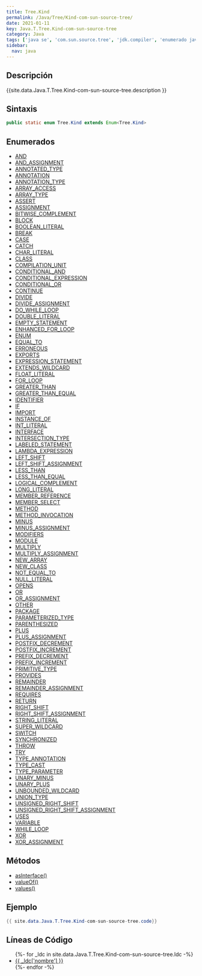 ```yaml
---
title: Tree.Kind
permalink: /Java/Tree/Kind-com-sun-source-tree/
date: 2021-01-11
key: Java.T.Tree.Kind-com-sun-source-tree
category: Java
tags: ['java se', 'com.sun.source.tree', 'jdk.compiler', 'enumerado java', 'Java 1.0']
sidebar: 
  nav: java
---
```


## Descripción
{{site.data.Java.T.Tree.Kind-com-sun-source-tree.description }}

## Sintaxis
~~~java
public static enum Tree.Kind extends Enum<Tree.Kind>
~~~

## Enumerados
* [AND](/Java/Tree/Kind-com-sun-source-tree/AND)
* [AND_ASSIGNMENT](/Java/Tree/Kind-com-sun-source-tree/AND_ASSIGNMENT)
* [ANNOTATED_TYPE](/Java/Tree/Kind-com-sun-source-tree/ANNOTATED_TYPE)
* [ANNOTATION](/Java/Tree/Kind-com-sun-source-tree/ANNOTATION)
* [ANNOTATION_TYPE](/Java/Tree/Kind-com-sun-source-tree/ANNOTATION_TYPE)
* [ARRAY_ACCESS](/Java/Tree/Kind-com-sun-source-tree/ARRAY_ACCESS)
* [ARRAY_TYPE](/Java/Tree/Kind-com-sun-source-tree/ARRAY_TYPE)
* [ASSERT](/Java/Tree/Kind-com-sun-source-tree/ASSERT)
* [ASSIGNMENT](/Java/Tree/Kind-com-sun-source-tree/ASSIGNMENT)
* [BITWISE_COMPLEMENT](/Java/Tree/Kind-com-sun-source-tree/BITWISE_COMPLEMENT)
* [BLOCK](/Java/Tree/Kind-com-sun-source-tree/BLOCK)
* [BOOLEAN_LITERAL](/Java/Tree/Kind-com-sun-source-tree/BOOLEAN_LITERAL)
* [BREAK](/Java/Tree/Kind-com-sun-source-tree/BREAK)
* [CASE](/Java/Tree/Kind-com-sun-source-tree/CASE)
* [CATCH](/Java/Tree/Kind-com-sun-source-tree/CATCH)
* [CHAR_LITERAL](/Java/Tree/Kind-com-sun-source-tree/CHAR_LITERAL)
* [CLASS](/Java/Tree/Kind-com-sun-source-tree/CLASS)
* [COMPILATION_UNIT](/Java/Tree/Kind-com-sun-source-tree/COMPILATION_UNIT)
* [CONDITIONAL_AND](/Java/Tree/Kind-com-sun-source-tree/CONDITIONAL_AND)
* [CONDITIONAL_EXPRESSION](/Java/Tree/Kind-com-sun-source-tree/CONDITIONAL_EXPRESSION)
* [CONDITIONAL_OR](/Java/Tree/Kind-com-sun-source-tree/CONDITIONAL_OR)
* [CONTINUE](/Java/Tree/Kind-com-sun-source-tree/CONTINUE)
* [DIVIDE](/Java/Tree/Kind-com-sun-source-tree/DIVIDE)
* [DIVIDE_ASSIGNMENT](/Java/Tree/Kind-com-sun-source-tree/DIVIDE_ASSIGNMENT)
* [DO_WHILE_LOOP](/Java/Tree/Kind-com-sun-source-tree/DO_WHILE_LOOP)
* [DOUBLE_LITERAL](/Java/Tree/Kind-com-sun-source-tree/DOUBLE_LITERAL)
* [EMPTY_STATEMENT](/Java/Tree/Kind-com-sun-source-tree/EMPTY_STATEMENT)
* [ENHANCED_FOR_LOOP](/Java/Tree/Kind-com-sun-source-tree/ENHANCED_FOR_LOOP)
* [ENUM](/Java/Tree/Kind-com-sun-source-tree/ENUM)
* [EQUAL_TO](/Java/Tree/Kind-com-sun-source-tree/EQUAL_TO)
* [ERRONEOUS](/Java/Tree/Kind-com-sun-source-tree/ERRONEOUS)
* [EXPORTS](/Java/Tree/Kind-com-sun-source-tree/EXPORTS)
* [EXPRESSION_STATEMENT](/Java/Tree/Kind-com-sun-source-tree/EXPRESSION_STATEMENT)
* [EXTENDS_WILDCARD](/Java/Tree/Kind-com-sun-source-tree/EXTENDS_WILDCARD)
* [FLOAT_LITERAL](/Java/Tree/Kind-com-sun-source-tree/FLOAT_LITERAL)
* [FOR_LOOP](/Java/Tree/Kind-com-sun-source-tree/FOR_LOOP)
* [GREATER_THAN](/Java/Tree/Kind-com-sun-source-tree/GREATER_THAN)
* [GREATER_THAN_EQUAL](/Java/Tree/Kind-com-sun-source-tree/GREATER_THAN_EQUAL)
* [IDENTIFIER](/Java/Tree/Kind-com-sun-source-tree/IDENTIFIER)
* [IF](/Java/Tree/Kind-com-sun-source-tree/IF)
* [IMPORT](/Java/Tree/Kind-com-sun-source-tree/IMPORT)
* [INSTANCE_OF](/Java/Tree/Kind-com-sun-source-tree/INSTANCE_OF)
* [INT_LITERAL](/Java/Tree/Kind-com-sun-source-tree/INT_LITERAL)
* [INTERFACE](/Java/Tree/Kind-com-sun-source-tree/INTERFACE)
* [INTERSECTION_TYPE](/Java/Tree/Kind-com-sun-source-tree/INTERSECTION_TYPE)
* [LABELED_STATEMENT](/Java/Tree/Kind-com-sun-source-tree/LABELED_STATEMENT)
* [LAMBDA_EXPRESSION](/Java/Tree/Kind-com-sun-source-tree/LAMBDA_EXPRESSION)
* [LEFT_SHIFT](/Java/Tree/Kind-com-sun-source-tree/LEFT_SHIFT)
* [LEFT_SHIFT_ASSIGNMENT](/Java/Tree/Kind-com-sun-source-tree/LEFT_SHIFT_ASSIGNMENT)
* [LESS_THAN](/Java/Tree/Kind-com-sun-source-tree/LESS_THAN)
* [LESS_THAN_EQUAL](/Java/Tree/Kind-com-sun-source-tree/LESS_THAN_EQUAL)
* [LOGICAL_COMPLEMENT](/Java/Tree/Kind-com-sun-source-tree/LOGICAL_COMPLEMENT)
* [LONG_LITERAL](/Java/Tree/Kind-com-sun-source-tree/LONG_LITERAL)
* [MEMBER_REFERENCE](/Java/Tree/Kind-com-sun-source-tree/MEMBER_REFERENCE)
* [MEMBER_SELECT](/Java/Tree/Kind-com-sun-source-tree/MEMBER_SELECT)
* [METHOD](/Java/Tree/Kind-com-sun-source-tree/METHOD)
* [METHOD_INVOCATION](/Java/Tree/Kind-com-sun-source-tree/METHOD_INVOCATION)
* [MINUS](/Java/Tree/Kind-com-sun-source-tree/MINUS)
* [MINUS_ASSIGNMENT](/Java/Tree/Kind-com-sun-source-tree/MINUS_ASSIGNMENT)
* [MODIFIERS](/Java/Tree/Kind-com-sun-source-tree/MODIFIERS)
* [MODULE](/Java/Tree/Kind-com-sun-source-tree/MODULE)
* [MULTIPLY](/Java/Tree/Kind-com-sun-source-tree/MULTIPLY)
* [MULTIPLY_ASSIGNMENT](/Java/Tree/Kind-com-sun-source-tree/MULTIPLY_ASSIGNMENT)
* [NEW_ARRAY](/Java/Tree/Kind-com-sun-source-tree/NEW_ARRAY)
* [NEW_CLASS](/Java/Tree/Kind-com-sun-source-tree/NEW_CLASS)
* [NOT_EQUAL_TO](/Java/Tree/Kind-com-sun-source-tree/NOT_EQUAL_TO)
* [NULL_LITERAL](/Java/Tree/Kind-com-sun-source-tree/NULL_LITERAL)
* [OPENS](/Java/Tree/Kind-com-sun-source-tree/OPENS)
* [OR](/Java/Tree/Kind-com-sun-source-tree/OR)
* [OR_ASSIGNMENT](/Java/Tree/Kind-com-sun-source-tree/OR_ASSIGNMENT)
* [OTHER](/Java/Tree/Kind-com-sun-source-tree/OTHER)
* [PACKAGE](/Java/Tree/Kind-com-sun-source-tree/PACKAGE)
* [PARAMETERIZED_TYPE](/Java/Tree/Kind-com-sun-source-tree/PARAMETERIZED_TYPE)
* [PARENTHESIZED](/Java/Tree/Kind-com-sun-source-tree/PARENTHESIZED)
* [PLUS](/Java/Tree/Kind-com-sun-source-tree/PLUS)
* [PLUS_ASSIGNMENT](/Java/Tree/Kind-com-sun-source-tree/PLUS_ASSIGNMENT)
* [POSTFIX_DECREMENT](/Java/Tree/Kind-com-sun-source-tree/POSTFIX_DECREMENT)
* [POSTFIX_INCREMENT](/Java/Tree/Kind-com-sun-source-tree/POSTFIX_INCREMENT)
* [PREFIX_DECREMENT](/Java/Tree/Kind-com-sun-source-tree/PREFIX_DECREMENT)
* [PREFIX_INCREMENT](/Java/Tree/Kind-com-sun-source-tree/PREFIX_INCREMENT)
* [PRIMITIVE_TYPE](/Java/Tree/Kind-com-sun-source-tree/PRIMITIVE_TYPE)
* [PROVIDES](/Java/Tree/Kind-com-sun-source-tree/PROVIDES)
* [REMAINDER](/Java/Tree/Kind-com-sun-source-tree/REMAINDER)
* [REMAINDER_ASSIGNMENT](/Java/Tree/Kind-com-sun-source-tree/REMAINDER_ASSIGNMENT)
* [REQUIRES](/Java/Tree/Kind-com-sun-source-tree/REQUIRES)
* [RETURN](/Java/Tree/Kind-com-sun-source-tree/RETURN)
* [RIGHT_SHIFT](/Java/Tree/Kind-com-sun-source-tree/RIGHT_SHIFT)
* [RIGHT_SHIFT_ASSIGNMENT](/Java/Tree/Kind-com-sun-source-tree/RIGHT_SHIFT_ASSIGNMENT)
* [STRING_LITERAL](/Java/Tree/Kind-com-sun-source-tree/STRING_LITERAL)
* [SUPER_WILDCARD](/Java/Tree/Kind-com-sun-source-tree/SUPER_WILDCARD)
* [SWITCH](/Java/Tree/Kind-com-sun-source-tree/SWITCH)
* [SYNCHRONIZED](/Java/Tree/Kind-com-sun-source-tree/SYNCHRONIZED)
* [THROW](/Java/Tree/Kind-com-sun-source-tree/THROW)
* [TRY](/Java/Tree/Kind-com-sun-source-tree/TRY)
* [TYPE_ANNOTATION](/Java/Tree/Kind-com-sun-source-tree/TYPE_ANNOTATION)
* [TYPE_CAST](/Java/Tree/Kind-com-sun-source-tree/TYPE_CAST)
* [TYPE_PARAMETER](/Java/Tree/Kind-com-sun-source-tree/TYPE_PARAMETER)
* [UNARY_MINUS](/Java/Tree/Kind-com-sun-source-tree/UNARY_MINUS)
* [UNARY_PLUS](/Java/Tree/Kind-com-sun-source-tree/UNARY_PLUS)
* [UNBOUNDED_WILDCARD](/Java/Tree/Kind-com-sun-source-tree/UNBOUNDED_WILDCARD)
* [UNION_TYPE](/Java/Tree/Kind-com-sun-source-tree/UNION_TYPE)
* [UNSIGNED_RIGHT_SHIFT](/Java/Tree/Kind-com-sun-source-tree/UNSIGNED_RIGHT_SHIFT)
* [UNSIGNED_RIGHT_SHIFT_ASSIGNMENT](/Java/Tree/Kind-com-sun-source-tree/UNSIGNED_RIGHT_SHIFT_ASSIGNMENT)
* [USES](/Java/Tree/Kind-com-sun-source-tree/USES)
* [VARIABLE](/Java/Tree/Kind-com-sun-source-tree/VARIABLE)
* [WHILE_LOOP](/Java/Tree/Kind-com-sun-source-tree/WHILE_LOOP)
* [XOR](/Java/Tree/Kind-com-sun-source-tree/XOR)
* [XOR_ASSIGNMENT](/Java/Tree/Kind-com-sun-source-tree/XOR_ASSIGNMENT)

## Métodos
* [asInterface()](/Java/Tree/Kind-com-sun-source-tree/asInterface)
* [valueOf()](/Java/Tree/Kind-com-sun-source-tree/valueOf)
* [values()](/Java/Tree/Kind-com-sun-source-tree/values)

## Ejemplo
~~~java
{{ site.data.Java.T.Tree.Kind-com-sun-source-tree.code}}
~~~

## Líneas de Código
<ul>
{%- for _ldc in site.data.Java.T.Tree.Kind-com-sun-source-tree.ldc -%}
   <li>
       <a href="{{_ldc['url'] }}">{{ _ldc['nombre'] }}</a>
   </li>
{%- endfor -%}
</ul>
